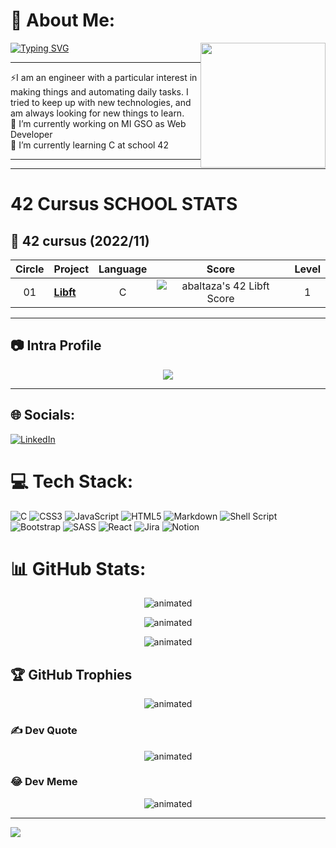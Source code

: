 # 💫 About Me:

[![Typing SVG](https://readme-typing-svg.demolab.com?font=Dancing+Script&weight=500&size=30&duration=3000&pause=1000&color=1C85F7&center=true&multiline=true&width=600&height=140&lines=I+am+Andre+Baltazar%7C;Working+at+MI-GSO+as+a+Web+Developer%7C;Learning+C+at+42+school%7C)](https://git.io/typing-svg)<img style="float: right; width:200px; height: auto" src="https://botimage1.blob.core.windows.net/images/computer gif.gif">

***

⚡I am an engineer with a particular interest in making things and automating daily tasks. I tried to keep up with new technologies, and am always looking for new things to learn. <br>
🔭 I’m currently working on MI GSO as Web Developer<br>
🌱 I’m currently learning C at school 42

***
***
# 42 Cursus SCHOOL STATS
## :notebook_with_decorative_cover: 42 cursus (2022/11)

| Circle | Project                                                                              |            Language            |                                      Score                                       |  Level   |
| :----: | :----------------------------------------------------------------------------------- | :----------------------------: | :------------------------------------------------------------------------------: | :------: |
|   01   | [**Libft**](https://github.com/andrepinto77/42Cursus---Libft) | C | ![abaltaza's 42 Libft Score](https://badge42.vercel.app/api/v2/clai1kz3g00300fmq6tx713ow/project/2865610) | 1                 

---

## :camera: Intra Profile

<p align="center">
  <img src="https://badge42.vercel.app/api/v2/clai1kz3g00300fmq6tx713ow/stats?cursusId=21&coalitionId=237" />
</p>


***

## 🌐 Socials:
[![LinkedIn](https://img.shields.io/badge/LinkedIn-%230077B5.svg?logo=linkedin&logoColor=white)](https://linkedin.com/in/https://www.linkedin.com/in/andr%C3%A9-baltazar-pinto-13a056141/) 

# 💻 Tech Stack:
![C](https://img.shields.io/badge/c-%2300599C.svg?style=flat&logo=c&logoColor=white) ![CSS3](https://img.shields.io/badge/css3-%231572B6.svg?style=flat&logo=css3&logoColor=white) ![JavaScript](https://img.shields.io/badge/javascript-%23323330.svg?style=flat&logo=javascript&logoColor=%23F7DF1E) ![HTML5](https://img.shields.io/badge/html5-%23E34F26.svg?style=flat&logo=html5&logoColor=white) ![Markdown](https://img.shields.io/badge/markdown-%23000000.svg?style=flat&logo=markdown&logoColor=white) ![Shell Script](https://img.shields.io/badge/shell_script-%23121011.svg?style=flat&logo=gnu-bash&logoColor=white) ![Bootstrap](https://img.shields.io/badge/bootstrap-%23563D7C.svg?style=flat&logo=bootstrap&logoColor=white) ![SASS](https://img.shields.io/badge/SASS-hotpink.svg?style=flat&logo=SASS&logoColor=white) ![React](https://img.shields.io/badge/react-%2320232a.svg?style=flat&logo=react&logoColor=%2361DAFB) ![Jira](https://img.shields.io/badge/jira-%230A0FFF.svg?style=flat&logo=jira&logoColor=white) ![Notion](https://img.shields.io/badge/Notion-%23000000.svg?style=flat&logo=notion&logoColor=white)
# 📊 GitHub Stats:
<p align="center">
  <img src="https://github-readme-stats.vercel.app/api?username=andrepinto77&theme=dark&hide_border=false&include_all_commits=true&count_private=true" alt="animated" />
</p>
<p align="center">
  <img src="https://github-readme-streak-stats.herokuapp.com/?user=andrepinto77&theme=dark&hide_border=false" alt="animated" />
</p>
<p align="center">
  <img src="https://github-readme-stats.vercel.app/api/top-langs/?username=andrepinto77&theme=dark&hide_border=false&include_all_commits=true&count_private=true&layout=compact" alt="animated" />
</p>

## 🏆 GitHub Trophies
<p align="center">
  <img src="https://github-profile-trophy.vercel.app/?username=andrepinto77&theme=radical&no-frame=false&no-bg=false&margin-w=4" alt="animated" />
</p>

### ✍️ Dev Quote
<p align="center">
  <img src="https://quotes-github-readme.vercel.app/api?type=horizontal&theme=radical" alt="animated" />
</p>


### 😂 Dev Meme
<p align="center">
  <img src="https://random-memer.herokuapp.com/" alt="animated" />
</p>


---
[![](https://visitcount.itsvg.in/api?id=andrepinto77&icon=0&color=0)](https://visitcount.itsvg.in)

<!-- Proudly created with GPRM ( https://gprm.itsvg.in ) -->

<!--
**andrepinto77/andrepinto77** is a ✨ _special_ ✨ repository because its `README.md` (this file) appears on your GitHub profile.

Here are some ideas to get you started:

- 🔭 I’m currently working on ...
- 🌱 I’m currently learning ...
- 👯 I’m looking to collaborate on ...
- 🤔 I’m looking for help with ...
- 💬 Ask me about ...
- 📫 How to reach me: ...
- 😄 Pronouns: ...
- ⚡ Fun fact: ...
-->
